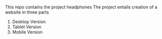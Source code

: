 This repo contains the project headphones 
The project entails creation of a website in three parts

1. Desktop Version
2. Tablet Version
3. Mobile Version
